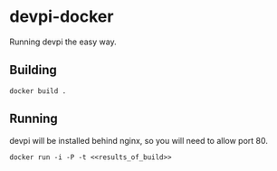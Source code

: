 devpi-docker
============

Running devpi the easy way.

Building
--------

```
docker build .
```

Running
-------

devpi will be installed behind nginx, so you will need to allow port 80.

```
docker run -i -P -t <<results_of_build>>
```
